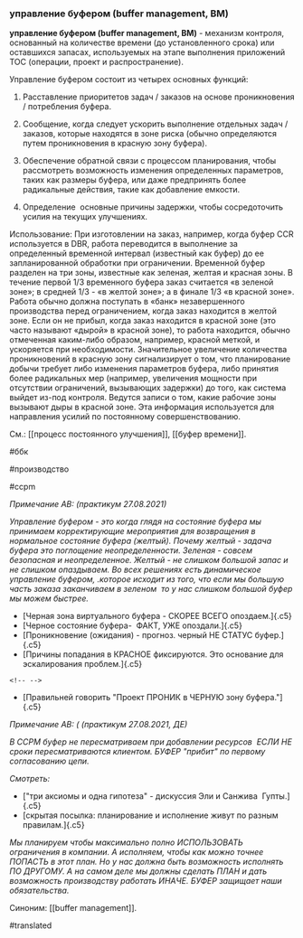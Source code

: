 ### управление буфером (buffer management, BM)

**управление буфером (buffer management, BM)** - механизм контроля, основанный на количестве времени (до установленного срока) или оставшихся запасах, используемых на этапе выполнения приложений TOC (операции, проект и распространение).

Управление буфером состоит из четырех основных функций:

1. Расставление приоритетов задач / заказов на основе проникновения / потребления буфера.

2. Сообщение, когда следует ускорить выполнение отдельных задач / заказов, которые находятся в зоне риска (обычно определяются путем проникновения в красную зону буфера).

3. Обеспечение обратной связи с процессом планирования, чтобы рассмотреть возможность изменения определенных параметров, таких как размеры буфера, или даже предпринять более радикальные действия, такие как добавление емкости.

4. Определение  основные причины задержки, чтобы сосредоточить усилия на текущих улучшениях.

Использование: При изготовлении на заказ, например, когда буфер CCR используется в DBR, работа переводится в выполнение за определенный временной интервал (известный как буфер) до ее запланированной обработки при ограничении. Временной буфер разделен на три зоны, известные как зеленая, желтая и красная зоны. В течение первой 1/3 временного буфера заказ считается «в зеленой зоне»; в средней 1/3 - «в желтой зоне»; а в финале 1/3 «в красной зоне». Работа обычно должна поступать в «банк» незавершенного производства перед ограничением, когда заказ находится в желтой зоне. Если он не прибыл, когда заказ находится в красной зоне (это часто называют «дырой» в красной зоне), то работа находится, обычно отмеченная каким-либо образом, например, красной меткой, и ускоряется при необходимости. Значительное увеличение количества проникновений в красную зону сигнализирует о том, что планирование добычи требует либо изменения параметров буфера, либо принятия более радикальных мер (например, увеличения мощности при отсутствии ограничений, вызывающих задержки) до того, как система выйдет из-под контроля. Ведутся записи о том, какие рабочие зоны вызывают дыры в красной зоне. Эта информация используется для направления усилий по постоянному совершенствованию.

См.: [[процесс постоянного улучшения]], [[буфер времени]].

#ббк

#производство

#ccpm

*Примечание АВ: (практикум 27.08.2021)*

*Управление буфером - это когда глядя на состояние буфера мы принимаем корректирующие мероприятия для возвращения в нормальное состояние буфера (желтый). Почему желтый - задача буфера это поглощение неопределенности. Зеленая - совсем безопасная и неопределенное. Желтый - не слишком большой запас и не слишком опаздываем. Во всех решениях есть динамическое управление буфером, .которое исходит из того, что если мы большую часть заказа заканчиваем в зеленом  то у нас слишком большой буфер мы можем быстрее.*

-   [Черная зона виртуального буфера - СКОРЕЕ ВСЕГО опоздаем.]{.c5}
-   [Черное состояние буфера-  ФАКТ, УЖЕ опоздали.]{.c5}
-   [Проникновение (ожидания) - прогноз. черный НЕ СТАТУС буфер.]{.c5}
-   [Причины попадания в КРАСНОЕ фиксируются. Это основание для эскалирования проблем.]{.c5}

```{=html}
<!-- -->
```
-   [Правильней говорить "Проект ПРОНИК в ЧЕРНУЮ зону буфера."]{.c5}

*Примечание АВ: ( (практикум 27.08.2021, ДЕ)*

*В CCPM буфер не пересматриваем при добавлении ресурсов  ЕСЛИ НЕ сроки пересматриваются клиентом. БУФЕР "прибит" по первому согласованию цепи.*

*Смотреть:*

-   [\"три аксиомы и одна гипотеза\" - дискуссия Эли и Санжива  Гупты.]{.c5}
-   [скрытая посылка: планирование и исполнение живут по разным правилам.]{.c5}

*Мы планируем чтобы максимально полно ИСПОЛЬЗОВАТЬ ограничения в компании. А исполняем, чтобы как можно точнее ПОПАСТЬ в этот план. Но у нас должна быть возможность исполнять ПО ДРУГОМУ. А на самом деле мы должны сделать ПЛАН и дать возможность производству работать ИНАЧЕ. БУФЕР защищает наши обязательства.*

Синоним: [[buffer management]].

#translated
